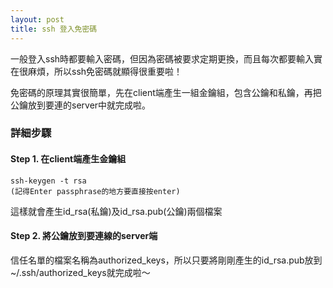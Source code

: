 ```yaml
---
layout: post
title: ssh 登入免密碼
---
```


一般登入ssh時都要輸入密碼，但因為密碼被要求定期更換，而且每次都要輸入實在很麻煩，所以ssh免密碼就顯得很重要啦！

免密碼的原理其實很簡單，先在client端產生一組金鑰組，包含公鑰和私鑰，再把公鑰放到要連的server中就完成啦。

### 詳細步驟

#### Step 1. 在client端產生金鑰組

    ssh-keygen -t rsa
    (記得Enter passphrase的地方要直接按enter)    

這樣就會產生id_rsa(私鑰)及id_rsa.pub(公鑰)兩個檔案

#### Step 2. 將公鑰放到要連線的server端

信任名單的檔案名稱為authorized_keys，所以只要將剛剛產生的id_rsa.pub放到~/.ssh/authorized_keys就完成啦～